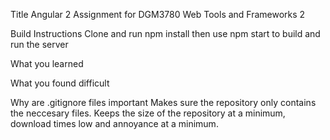 Title
Angular 2 Assignment for DGM3780 Web Tools and Frameworks 2

Build Instructions
Clone and run npm install then use npm start to build and run the server

What you learned

What you found difficult

Why are .gitignore files important
Makes sure the repository only contains the neccesary files. Keeps the size of the repository at a minimum, download times low and annoyance at a minimum.